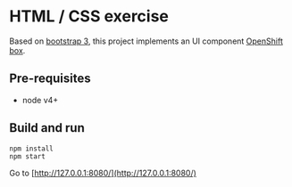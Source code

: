 # HTML / CSS exercise

Based on [bootstrap 3](https://github.com/twbs/bootstrap/tree/v3-dev), this project implements an UI component [OpenShift box](https://dl.dropboxusercontent.com/u/4371641/html-css-test.png).

## Pre-requisites
* node v4+

## Build and run
```
npm install
npm start
```
Go to [http://127.0.0.1:8080/](http://127.0.0.1:8080/)